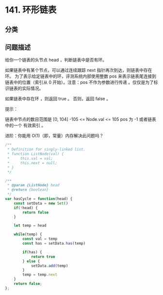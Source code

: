 
# 141. 环形链表

## 分类

## 问题描述 
给你一个链表的头节点 head ，判断链表中是否有环。

如果链表中有某个节点，可以通过连续跟踪 next 指针再次到达，则链表中存在环。 为了表示给定链表中的环，评测系统内部使用整数 pos 来表示链表尾连接到链表中的位置（索引从 0 开始）。注意：pos 不作为参数进行传递 。仅仅是为了标识链表的实际情况。

如果链表中存在环 ，则返回 true 。 否则，返回 false 。

 
提示：

链表中节点的数目范围是 [0, 104]
-105 <= Node.val <= 105
pos 为 -1 或者链表中的一个 有效索引 。
 

进阶：你能用 O(1)（即，常量）内存解决此问题吗？


```js
/**
 * Definition for singly-linked list.
 * function ListNode(val) {
 *     this.val = val;
 *     this.next = null;
 * }
 */

/**
 * @param {ListNode} head
 * @return {boolean}
 */
var hasCycle = function(head) {
    const setData = new Set() 
    if(!head) {
        return false
    }

    let temp = head

    while(temp) {
        const val = temp 
        const has = setData.has(temp) 

        if(has) {
            return true
        } else {
            setData.add(temp)
        }
        temp = temp.next
    }
    return false;
};

```